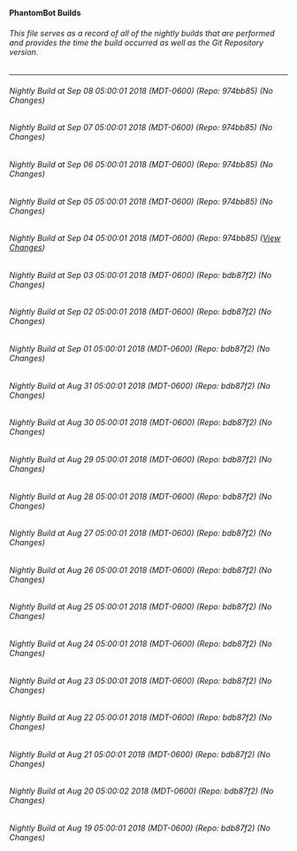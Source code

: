 **PhantomBot Builds**

###### This file serves as a record of all of the nightly builds that are performed and provides the time the build occurred as well as the Git Repository version.
-------------------------------------------------------------------------------------------------------------
###### Nightly Build at Sep 08 05:00:01 2018 (MDT-0600) (Repo: 974bb85) (No Changes)
###### Nightly Build at Sep 07 05:00:01 2018 (MDT-0600) (Repo: 974bb85) (No Changes)
###### Nightly Build at Sep 06 05:00:01 2018 (MDT-0600) (Repo: 974bb85) (No Changes)
###### Nightly Build at Sep 05 05:00:01 2018 (MDT-0600) (Repo: 974bb85) (No Changes)
###### Nightly Build at Sep 04 05:00:01 2018 (MDT-0600) (Repo: 974bb85) ([View Changes](https://github.com/PhantomBot/PhantomBot/compare/bdb87f2...974bb85))
###### Nightly Build at Sep 03 05:00:01 2018 (MDT-0600) (Repo: bdb87f2) (No Changes)
###### Nightly Build at Sep 02 05:00:01 2018 (MDT-0600) (Repo: bdb87f2) (No Changes)
###### Nightly Build at Sep 01 05:00:01 2018 (MDT-0600) (Repo: bdb87f2) (No Changes)
###### Nightly Build at Aug 31 05:00:01 2018 (MDT-0600) (Repo: bdb87f2) (No Changes)
###### Nightly Build at Aug 30 05:00:01 2018 (MDT-0600) (Repo: bdb87f2) (No Changes)
###### Nightly Build at Aug 29 05:00:01 2018 (MDT-0600) (Repo: bdb87f2) (No Changes)
###### Nightly Build at Aug 28 05:00:01 2018 (MDT-0600) (Repo: bdb87f2) (No Changes)
###### Nightly Build at Aug 27 05:00:01 2018 (MDT-0600) (Repo: bdb87f2) (No Changes)
###### Nightly Build at Aug 26 05:00:01 2018 (MDT-0600) (Repo: bdb87f2) (No Changes)
###### Nightly Build at Aug 25 05:00:01 2018 (MDT-0600) (Repo: bdb87f2) (No Changes)
###### Nightly Build at Aug 24 05:00:01 2018 (MDT-0600) (Repo: bdb87f2) (No Changes)
###### Nightly Build at Aug 23 05:00:01 2018 (MDT-0600) (Repo: bdb87f2) (No Changes)
###### Nightly Build at Aug 22 05:00:01 2018 (MDT-0600) (Repo: bdb87f2) (No Changes)
###### Nightly Build at Aug 21 05:00:01 2018 (MDT-0600) (Repo: bdb87f2) (No Changes)
###### Nightly Build at Aug 20 05:00:02 2018 (MDT-0600) (Repo: bdb87f2) (No Changes)
###### Nightly Build at Aug 19 05:00:01 2018 (MDT-0600) (Repo: bdb87f2) (No Changes)
